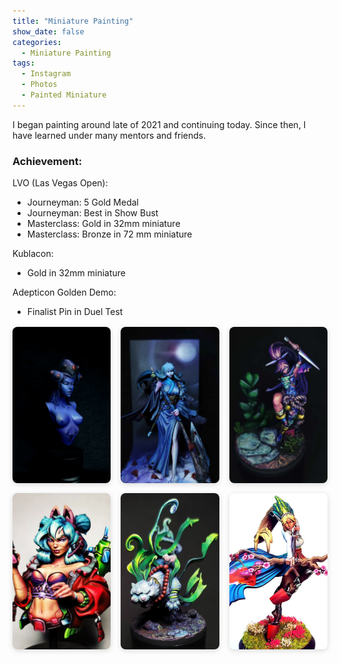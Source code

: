 ```yaml
---
title: "Miniature Painting"
show_date: false
categories: 
  - Miniature Painting
tags: 
  - Instagram
  - Photos
  - Painted Miniature
---
```

I began painting around late of 2021 and continuing today. Since then, I have learned under many mentors and friends. 

### Achievement: 
 LVO (Las Vegas Open):
 - Journeyman: 5 Gold Medal
 - Journeyman: Best in Show Bust
 - Masterclass: Gold in 32mm miniature
 - Masterclass: Bronze in 72 mm miniature

 Kublacon:
  - Gold in 32mm miniature
  
 Adepticon Golden Demo:
  - Finalist Pin in Duel
Test

<style>
.instagram-grid {
  display: grid;
  grid-template-columns: repeat(3, 1fr); /* force 3 columns */
  gap: 1rem;
  margin-top: 1rem;
}

.instagram-grid a {
  display: block;                /* Ensure it's treated as a block-level grid item */
  width: 100%;
  height: 250px;
  max-width: 600px;
  overflow: hidden;
  border-radius: 8px;
  box-shadow: 0 2px 8px rgba(0, 0, 0, 0.15);
  text-decoration: none;
}

.instagram-grid img {
  width: 100%;
  height: 100%;
  object-fit: cover;
  display: block;               /* Prevent inline spacing bugs */
}

@media (max-width: 768px) {
  .instagram-grid {
    grid-template-columns: repeat(2, 1fr);
  }
}
}
@media (max-width: 600px) {
  .instagram-grid {
    grid-template-columns: 1fr;
  }
}
</style>

<div class="instagram-grid">
  <a href="https://www.instagram.com/p/DI2X7-FTWv4/" target="_blank" rel="noopener noreferrer">
    <img src="/assets/Paintings-img/Widowmaker.jpg" alt="IG photo 1" />
  </a>
  <a href="https://www.instagram.com/p/DD7NYHDJB6V/" target="_blank" rel="noopener noreferrer">
    <img src="/assets/Paintings-img/Oyasu.jpg" alt="IG photo 2" />
  </a>
  <a href="https://www.instagram.com/p/Cwvpa-jy2kl/" target="_blank" rel="noopener noreferrer">
    <img src="/assets/Paintings-img/Umeka.jpg" alt="IG photo 3" />
  </a>
  <a href="https://www.instagram.com/p/CuPlPH8x9SC/" target="_blank" rel="noopener noreferrer">
    <img src="/assets/Paintings-img/Ava.png" alt="IG photo 4" />
  </a>
  <a href="https://www.instagram.com/p/Cr_cdNzpd2T/" target="_blank" rel="noopener noreferrer">
    <img src="/assets/Paintings-img/Byakko.png" alt="IG photo 5" />
  </a>
  <a href="https://www.instagram.com/p/CekG7x0p5si/" target="_blank" rel="noopener noreferrer">
    <img src="/assets/Paintings-img/Tomoe.png" alt="IG photo 6" />
  </a>
</div>
